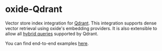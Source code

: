 # oxide-Qdrant
Vector store index integration for [Qdrant](https://qdrant.tech/). This integration supports dense vector retrieval using oxide's embedding providers. It is also extensible to allow all [hybrid queries](https://qdrant.tech/documentation/concepts/hybrid-queries/) supported by Qdrant.

You can find end-to-end examples [here](https://github.com/monami8484/oxide/tree/main/oxide-qdrant/examples).
